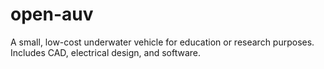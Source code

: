 # open-auv
A small, low-cost underwater vehicle for education or research purposes. Includes CAD, electrical design, and software.
